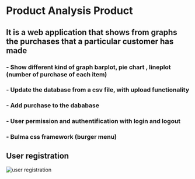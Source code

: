 # Product Analysis Product 

## It is a web application that shows from graphs the purchases that a particular customer has made

### - Show different kind of graph barplot, pie chart , lineplot (number of purchase of each item)
### - Update the database from a csv file, with upload functionality
### - Add purchase to the dababase 
### - User permission and authentification with login and logout
### - Bulma css framework (burger menu)

## User registration
![user registration](https://user-images.githubusercontent.com/100420312/172177935-c43802d0-3f7b-493a-943e-698a3d709477.png)
